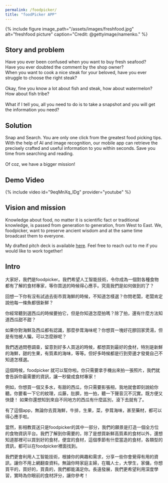 ```yaml
---
permalink: /foodpicker/
title: "foodPicker APP"
---
```

{% include figure image_path="/assets/images/freshfood.jpg" alt="freshfood picture" caption="Credit: @gettyimage/namenko." %}

## Story and problem
Have you ever been confused when you want to buy fresh seafood?<br>
Have you ever doubted the comment by the shop owner?<br>
When you want to cook a nice steak for your beloved, have you ever struggle to choose the right steak?<br>
<br>
Okay, fine you know a lot about fish and steak, how about watermelon? How about fish tribe?<br>
<br>
What if I tell you, all you need to do is to take a snapshot and you will get the information you need?<br>

## Solution
Snap and Search. You are only one click from the greatest food picking tips. With the help of AI and image recognition, our mobile app can retrieve the precisely crafted and useful information to you within seconds. Save you time from searching and reading.<br>
<br>
Of coz, we have a bigger mission!

## Demo Video
{% include video id="9eqMnXq_IDg" provider="youtube" %}

## Vision and mission
Knowledge about food, no matter it is scientific fact or traditional knowledge, is passed from generation to generation, from West to East. We, foodpicker, want to preserve ancient wisdom and at the same time broadcast them to everyone.

My drafted pitch deck is available <a href="https://github.com/jhnliu/fp/blob/master/fp_pitchdeck.pdf" target="_blank">here</a>. Feel free to reach out to me if you would like to work together!



## Intro
大家好，我們是foodpicker。我們希望人工智能技術，令你成為一個對各種食物都有了解的食材專家，等你買送的時候得心應手。究竟我們是如何做到的了？

回想一下你有沒有試過去街市買海鮮的時候，不知道怎樣選？你問老闆，老闆肯定說他每一條魚都很新鮮？

你經常聽到選西瓜的時候要拍它，但是你知道怎麼拍嗎？除了拍，還有什麼方法知道西瓜甜不甜？

如果你對海鮮及西瓜都有認識，那麼參茸海味呢？你想買一塊好花膠回家煲湯，但是有怕被人騙，可以怎麼辦呢？

我們透過問卷調查，留意到好多人買送的時候，都想買到最好的食材，特別是新鮮的海鮮，甜的生果，有質素的海味，等等。但好多時候都是行到旁邊才發覺自己不知道怎樣選。

這個時候，foodpicker 就可以幫你啦。你只需要拿手機出來拍一張照片，我們就會告訴你最需要的資訊，讓一秒變成食材專家！

例如，你想買一個又多水，有甜的西瓜，你只需要影張相，我地就會即刻說給你聽。你要看一下它的紋理，瓜藤，肚臍，拍一拍，聽一下聲音沉不沉實。既方便又快捷！
如果你還想知到來自不同地方的西瓜有什麼區別，滾下去就有了。

有了這個app，無論你去買海鮮，牛排，生果，菜，參茸海味，甚至藥材，都可以得心應手啦。

當然，影相教買送只是foodpicker的其中一部分，我們的願景是打造一個全方位的食物資訊平台。我們了解到你需要的，除了是想買新鮮高質素的食材以外，還想知道那裡可以買到好的食材，便宜的食材，這個季節有什麼當造的食材，各類型的資訊，都可以在foodpicker裡面找到。

我們更會利用人工智能技術，根據你的興趣和需求，分享一些你會覺得有用的資訊，讓你不用上網翻查資料。無論你時家庭主婦，在職人士，大學生，家傭，你想買平的，買好的，買貴的，我們都能滿足你。長遠發展，我們更希望利用深度學習，實時為你眼前的食材評分，讓你參考！